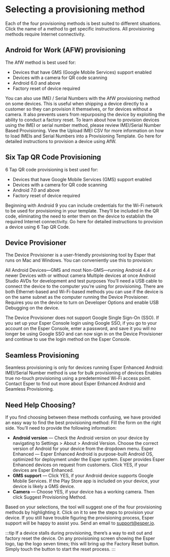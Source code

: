 
# Selecting a provisioning method

Each of the four provisioning methods is best suited to different situations. Click the name of a method to get specific instructions. All provisioning methods require Internet connectivity.

## Android for Work (AFW) provisioning

The AfW method is best used for:
* Devices that have GMS (Google Mobile Services) support enabled
* Devices with a camera for QR code scanning
* Android 6.0 and above
* Factory reset of device required
 
 You can also use IMEI / Serial Numbers with the AfW provisioning method on some devices. This is useful when shipping a device directly to a customer so they can provision it themselves, or for devices without a camera. It also prevents users from repurposing the device by exploiting the ability to conduct a factory reset. To learn about how to provision devices using the IMEI or serial number method, please review IMEI/Serial Number Based Provisioning. View the Upload IMEI CSV for more information on how to load IMEIs and Serial Numbers into a Provisioning Template.
Go here for detailed instructions to provision a device using AfW.

## Six Tap QR Code Provisioning

6 Tap QR code provisioning is best used for:
 * Devices that have Google Mobile Services (GMS) support enabled
  * Devices with a camera for QR code scanning
  * Android 7.0 and above
  * Factory reset of device required
 
Beginning with Android 9 you can include credentials for the Wi-Fi network to be used for provisioning in your template. They’ll be included in the QR code, eliminating the need to enter them on the device to establish the required Internet connectivity.
Go here for detailed instructions to provision a device using 6 Tap QR Code.

## Device Provisioner

The Device Provisioner is a user-friendly provisioning tool by Esper that runs on Mac and Windows. You can conveniently use this to provision:

All Android Devices—GMS and most Non-GMS—running Android 4.4 or newer Devices with or without camera Multiple devices at once Android Studio AVDs for development and test purposes
You’ll need a USB cable to connect the device to the computer you’re using for provisioning. There are both Ethernet-based and Wi-Fi-based methods you can use if the device is on the same subnet as the computer running the Device Provisioner. Requires you on the device to turn on Developer Options and enable USB Debugging on the device.

The Device Provisioner does not support Google Single Sign-On (SSO). If you set up your Esper Console login using Google SSO, if you go to your account on the Esper Console, enter a password, and save it you will no longer be using Google SSO and can now sign in on the Device Provisioner and continue to use the login method on the Esper Console.

## Seamless Provisioning

Seamless provisioning is only for devices running Esper Enhanced Android:
IMEI/Serial Number method is use for bulk provisioning of devices Enables true no-touch provisioning using a predetermined Wi-Fi access point.
Contact Esper to find out more about Esper Enhanced Android and Seamless Provisioning.

## Need Help Choosing?

If you find choosing between these methods confusing, we have provided an easy way to find the best provisioning method: Fill the form on the right side. You’ll need to provide the following information:
* **Android version** — Check the Android version on your device by navigating to Settings > About > Android Version. Choose the correct version of Android for your device from the dropdown menu.
Esper Enhanced — Esper Enhanced Android is purpose-built Android OS, optimized for deployment under the Esper system. Esper provides Esper Enhanced devices on request from customers. Click YES, if your devices are Esper Enhanced.
* **GMS support** — Click YES, if your Android device supports Google Mobile Services. If the Play Store app is included on your device, your device is likely a GMS device.
* **Camera** — Choose YES, if your device has a working camera.
Then click Suggest Provisioning Method.

Based on your selections, the tool will suggest one of the four provisioning methods by highlighting it. Click on it to see the steps to provision your device. If you still have trouble figuring the provisioning process, Esper support will be happy to assist you. Send an email to support@esper.io.

:::tip
If a device stalls during provisioning, there’s a way to exit out and factory reset the device. On any provisioning screen showing the Esper logo, tap the logo seven times; this will bring up the Factory Reset button. Simply touch the button to start the reset process.
:::